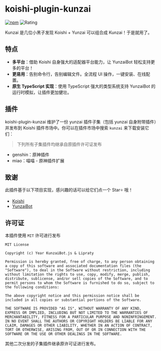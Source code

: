 # koishi-plugin-kunzai

[![npm](https://img.shields.io/npm/v/koishi-plugin-kunzai?style=flat-square)](https://www.npmjs.com/package/koishi-plugin-kunzai) ![Rating](https://badge.koishi.chat/rating/koishi-plugin-kunzai)

Kunzai 是几位小黑子发现 Koishi + Yunzai 可以组合成 Kunzai！于是就用了。

## 特点

- **多平台**：借助 Koishi 自身强大的适配器平台能力，让 YunzaiBot 轻松支持更多的平台！
- **更易用**：告别命令行，告别编辑文件。全流程 UI 操作，一键安装、在线配置。
- **原生 TypeScript 实现**：使用 TypeScript 强大的类型系统支持 YunzaiBot 的运行时模拟，让插件更加健壮。

## 插件

koishi-plugin-kunzai 维护了一份 yunzai 插件子集（包括 yunzai 自身附带插件）并发布到 Koishi 插件市场中。你可以在插件市场中搜索 `kunzai` 来下载安装它们：

> 下列所有子集插件均继承自原插件许可证发布

- genshin：原神插件
- miao：喵喵 - 原神插件扩展

## 致谢

此插件基于以下项目实现，感兴趣的话可以给它们点一个 Star⭐ 哦！

- [Koishi](https://github.com/koishijs/koishi)
- [YunzaiBot](https://github.com/Le-niao/Yunzai-Bot)

## 许可证

本插件使用 `MIT` 许可进行发布

```
MIT License

Copyright (c) Year KunzaiBot.js & Lipraty

Permission is hereby granted, free of charge, to any person obtaining a copy of this software and associated documentation files (the "Software"), to deal in the Software without restriction, including without limitation the rights to use, copy, modify, merge, publish, distribute, sublicense, and/or sell copies of the Software, and to permit persons to whom the Software is furnished to do so, subject to the following conditions:

The above copyright notice and this permission notice shall be included in all copies or substantial portions of the Software.

THE SOFTWARE IS PROVIDED "AS IS", WITHOUT WARRANTY OF ANY KIND, EXPRESS OR IMPLIED, INCLUDING BUT NOT LIMITED TO THE WARRANTIES OF MERCHANTABILITY, FITNESS FOR A PARTICULAR PURPOSE AND NONINFRINGEMENT. IN NO EVENT SHALL THE AUTHORS OR COPYRIGHT HOLDERS BE LIABLE FOR ANY CLAIM, DAMAGES OR OTHER LIABILITY, WHETHER IN AN ACTION OF CONTRACT, TORT OR OTHERWISE, ARISING FROM, OUT OF OR IN CONNECTION WITH THE SOFTWARE OR THE USE OR OTHER DEALINGS IN THE SOFTWARE.
```
其他二次分发的子集插件继承原许可证进行发布。
